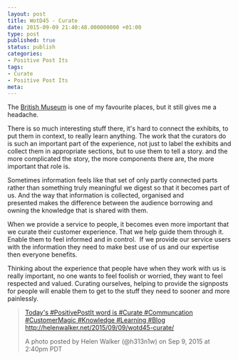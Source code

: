 ```yaml
---
layout: post
title: WotD45 - Curate
date: 2015-09-09 21:40:48.000000000 +01:00
type: post
published: true
status: publish
categories:
- Positive Post Its
tags:
- Curate
- Positive Post Its
meta:
---
```

<p>The <a href="http://www.britishmuseum.org/" target="_blank">British Museum</a> is one of my favourite places, but it still gives me a headache.</p>
<p>There is so much interesting stuff there, it's hard to connect the exhibits, to put them in context, to really learn anything. The work that the curators do is such an important part of the experience, not just to label the exhibits and collect them in appropriate sections, but to use them to tell a story. and the more complicated the story, the more components there are, the more important that role is.</p>
<p>Sometimes information feels like that set of only partly connected parts rather than something truly meaningful we digest so that it becomes part of us. And the way that information is collected, organised and presented makes the difference between the audience borrowing and owning the knowledge that is shared with them.</p>
<p>When we provide a service to people, it becomes even more important that we curate their customer experience. That we help guide them through it. Enable them to feel informed and in control.  If we provide our service users with the information they need to make best use of us and our expertise then everyone benefits.</p>
<p>Thinking about the experience that people have when they work with us is really important, no one wants to feel foolish or worried, they want to feel respected and valued. Curating ourselves, helping to provide the signposts for people will enable them to get to the stuff they need to sooner and more painlessly.</p>
<blockquote class="instagram-media" data-instgrm-captioned="" data-instgrm-version="4">
<div>
<div></div>
<p><a href="https://instagram.com/p/7bN6XtiHrr/" target="_top">Today's #PositivePostIt word is #Curate #Communcation #CustomerMagic #Knowledge #Learning #Blog http://helenwalker.net/2015/09/09/wotd45-curate/</a></p>
<p>A photo posted by Helen Walker (@h313n1w) on <time datetime="2015-09-09T21:40:20+00:00">Sep 9, 2015 at 2:40pm PDT</time></p>
</div>
</blockquote>
<p><script src="//platform.instagram.com/en_US/embeds.js" async="" defer="defer"></script></p>
